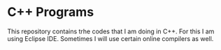 # C++ Programs

This repository contains trhe codes that I am doing in C++. For this I am using Eclipse IDE. Sometimes I will use certain online compilers as well.

